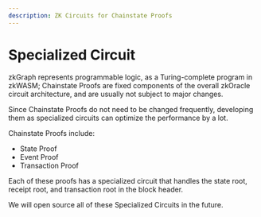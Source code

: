 ```yaml
---
description: ZK Circuits for Chainstate Proofs
---
```


# Specialized Circuit

zkGraph represents programmable logic, as a Turing-complete program in zkWASM; Chainstate Proofs are fixed components of the overall zkOracle circuit architecture, and are usually not subject to major changes.

Since Chainstate Proofs do not need to be changed frequently, developing them as specialized circuits can optimize the performance by a lot.

Chainstate Proofs include:

* State Proof
* Event Proof
* Transaction Proof

Each of these proofs has a specialized circuit that handles the state root, receipt root, and transaction root in the block header.

We will open source all of these Specialized Circuits in the future.
